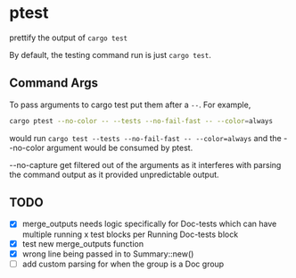 # ptest

prettify the output of `cargo test`

By default, the testing command run is just `cargo test`.

## Command Args
To pass arguments to cargo test put them after a `--`. For example, 
```bash 
cargo ptest --no-color -- --tests --no-fail-fast -- --color=always
```
would run `cargo test --tests --no-fail-fast -- --color=always` and the --no-color argument would be consumed by ptest.

--no-capture get filtered out of the arguments as it interferes with parsing the command output as it provided unpredictable output.

## TODO
 - [x] merge_outputs needs logic specifically for Doc-tests which can have multiple running x test blocks per Running Doc-tests block
 - [x] test new merge_outputs function
 - [x] wrong line being passed in to Summary::new()
 - [ ] add custom parsing for when the group is a Doc group